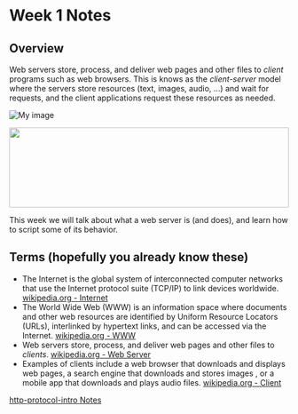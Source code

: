 # Week 1 Notes
## Overview
Web servers store, process, and deliver web pages and other files to *client* programs such as web browsers. This is knows as the *client-server* model where the servers store resources (text, images, audio, ...) and wait for requests, and the client applications request these resources as needed.

![My image](https://en.wikipedia.org/wiki/Client–server_model#/media/File:Client-server-model.svg)

<img src="https://i.stack.imgur.com/Q8T7Z.png" width="100%" height="144">

This week we will talk about what a web server is (and does), and learn how to script some of its behavior.

## Terms (hopefully you already know these)
* The Internet is the global system of interconnected computer networks that use the Internet protocol suite (TCP/IP) to link devices worldwide. [wikipedia.org - Internet](https://en.wikipedia.org/wiki/Internet)
* The World Wide Web (WWW) is an information space where documents and other web resources are identified by Uniform Resource Locators (URLs), interlinked by hypertext links, and can be accessed via the Internet. [wikipedia.org - WWW](https://en.wikipedia.org/wiki/World_Wide_Web)
* Web servers store, process, and deliver web pages and other files to *clients*. [wikipedia.org - Web Server](https://en.wikipedia.org/wiki/Web_server)
* Examples of clients include a web browser that downloads and displays web pages, a search engine that downloads and stores images , or a mobile app that downloads and plays audio files. [wikipedia.org - Client](https://en.wikipedia.org/wiki/Client_(computing))

[http-protocol-intro Notes](../notes/http-protocol-intro.md)
